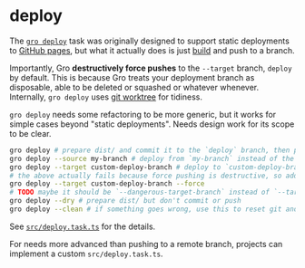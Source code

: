 # deploy

The [`gro deploy`](/src/deploy.task.ts)
task was originally designed to support static deployments to
[GitHub pages](https://pages.github.com/),
but what it actually does is just [build](./build.md) and push to a branch.

Importantly, Gro **destructively force pushes** to the `--target` branch, `deploy` by default.
This is because Gro treats your deployment
branch as disposable, able to be deleted or squashed or whatever whenever.
Internally, `gro deploy` uses [git worktree](https://git-scm.com/docs/git-worktree)
for tidiness.

`gro deploy` needs some refactoring to be more generic,
but it works for simple cases beyond "static deployments".
Needs design work for its scope to be clear.

```bash
gro deploy # prepare dist/ and commit it to the `deploy` branch, then push to go live
gro deploy --source my-branch # deploy from `my-branch` instead of the default `main`
gro deploy --target custom-deploy-branch # deploy to `custom-deploy-branch` instead of the default `deploy` -- WARNING! this force pushes to the target branch!
# the above actually fails because force pushing is destructive, so add `--force` to be extra clear:
gro deploy --target custom-deploy-branch --force
# TODO maybe it should be `--dangerous-target-branch` instead of `--target` and `--force`?
gro deploy --dry # prepare dist/ but don't commit or push
gro deploy --clean # if something goes wrong, use this to reset git and gro state
```

See [`src/deploy.task.ts`](/src/deploy.task.ts) for the details.

For needs more advanced than pushing to a remote branch,
projects can implement a custom `src/deploy.task.ts`.
